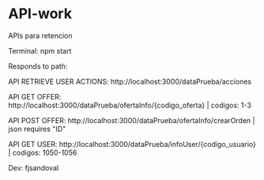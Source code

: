 # API-work
 APIs para retencion

Terminal: npm start

Responds to path:

API RETRIEVE USER ACTIONS: http://localhost:3000/dataPrueba/acciones


API GET OFFER: http://localhost:3000/dataPrueba/ofertaInfo/{codigo_oferta} | codigos: 1-3


API POST OFFER: http://localhost:3000/dataPrueba/ofertaInfo/crearOrden | json requires "ID"


API GET USER: http://localhost:3000/dataPrueba/infoUser/{codigo_usuario} | codigos: 1050-1056


Dev: fjsandoval